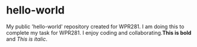 # hello-world
My public 'hello-world' repository created for WPR281.
I am doing this to complete my task for WPR281. I enjoy coding and collaborating.**This is bold** and *This is italic*.
